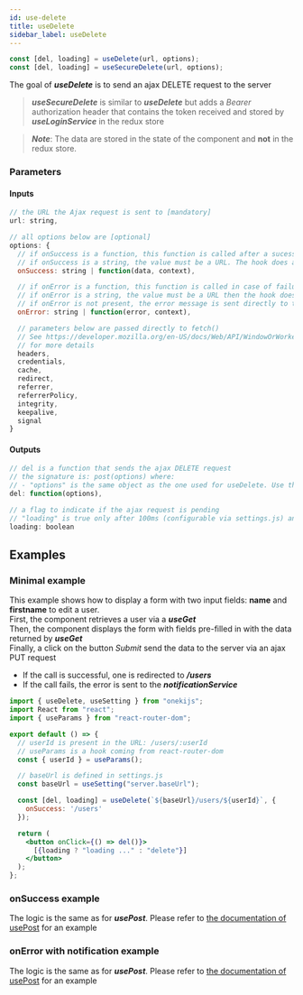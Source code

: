 ```yaml
---
id: use-delete
title: useDelete
sidebar_label: useDelete
---
```

```javascript
const [del, loading] = useDelete(url, options);
const [del, loading] = useSecureDelete(url, options);
```
The goal of ***useDelete*** is to send an ajax DELETE request to the server<br/>
> ***useSecureDelete*** is similar to ***useDelete*** but adds a *Bearer* authorization header that contains the token received and stored by ***useLoginService*** in the redux store

> ***Note***: The data are stored in the state of the component and **not** in the redux store.

### Parameters
#### Inputs
```javascript
// the URL the Ajax request is sent to [mandatory]
url: string,

// all options below are [optional]
options: {
  // if onSuccess is a function, this function is called after a sucessful call
  // if onSuccess is a string, the value must be a URL. The hook does a redirect to this URL after a sucessful call
  onSuccess: string | function(data, context), 

  // if onError is a function, this function is called in case of failure (Promise / async allowed)
  // if onError is a string, the value must be a URL then the hook does a redirect to this URL after a failure
  // if onError is not present, the error message is sent directly to the notificationService
  onError: string | function(error, context),

  // parameters below are passed directly to fetch()
  // See https://developer.mozilla.org/en-US/docs/Web/API/WindowOrWorkerGlobalScope/fetch
  // for more details
  headers,
  credentials,
  cache,
  redirect,
  referrer,
  referrerPolicy,
  integrity,
  keepalive,
  signal
} 
```
#### Outputs
```javascript
// del is a function that sends the ajax DELETE request
// the signature is: post(options) where:
// - "options" is the same object as the one used for useDelete. Use this object to override an option passed to useDelete
del: function(options),

// a flag to indicate if the ajax request is pending
// "loading" is true only after 100ms (configurable via settings.js) and if the ajax request is pending
loading: boolean
```
## Examples
### Minimal example
This example shows how to display a form with two input fields: **name** and **firstname** to edit a user.<br/>
First, the component retrieves a user via a ***useGet***<br/>
Then, the component displays the form with fields pre-filled in with the data returned by ***useGet***<br/>
Finally, a click on the button *Submit* send the data to the server via an ajax PUT request
* If the call is successful, one is redirected to ***/users***
* If the call fails, the error is sent to the ***notificationService***
```jsx
import { useDelete, useSetting } from "onekijs";
import React from "react";
import { useParams } from "react-router-dom";

export default () => {
  // userId is present in the URL: /users/:userId
  // useParams is a hook coming from react-router-dom
  const { userId } = useParams();

  // baseUrl is defined in settings.js
  const baseUrl = useSetting("server.baseUrl");

  const [del, loading] = useDelete(`${baseUrl}/users/${userId}`, { 
    onSuccess: '/users'
  });

  return (
    <button onClick={() => del()}>
      [{loading ? "loading ..." : "delete"}]
    </button>
  );
};
```
### onSuccess example
The logic is the same as for ***usePost***. Please refer to [the documentation of usePost](use-post) for an example

### onError with notification example
The logic is the same as for ***usePost***. Please refer to [the documentation of usePost](use-post) for an example
